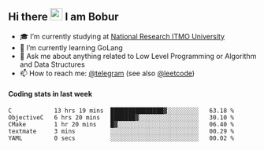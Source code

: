 ## Hi there <img src="https://media.giphy.com/media/hvRJCLFzcasrR4ia7z/giphy.gif" width="25px" height="25px"> I am Bobur

- :mortar_board: I’m currently studying at [National Research ITMO University](https://itmo.ru/)
- :seedling: I’m currently learning GoLang
- :speech_balloon: Ask me about anything related to Low Level Programming or Algorithm and Data Structures
- :mailbox: How to reach me: [@telegram](https://t.me/octoant) (see also [@leetcode](https://leetcode.com/octoant/))    

#### Coding stats in last week

<!--START_SECTION:waka-->

```text
C            13 hrs 19 mins  ███████████████▓░░░░░░░░░   63.18 %
ObjectiveC   6 hrs 20 mins   ███████▓░░░░░░░░░░░░░░░░░   30.10 %
CMake        1 hr 20 mins    █▓░░░░░░░░░░░░░░░░░░░░░░░   06.40 %
textmate     3 mins          ░░░░░░░░░░░░░░░░░░░░░░░░░   00.29 %
YAML         0 secs          ░░░░░░░░░░░░░░░░░░░░░░░░░   00.02 %
```

<!--END_SECTION:waka-->
